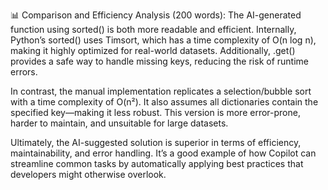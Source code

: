 📊 Comparison and Efficiency Analysis (200 words):
The AI-generated function using sorted() is both more readable and efficient. Internally, Python’s sorted() uses Timsort, which has a time complexity of O(n log n), making it highly optimized for real-world datasets. Additionally, .get() provides a safe way to handle missing keys, reducing the risk of runtime errors.

In contrast, the manual implementation replicates a selection/bubble sort with a time complexity of O(n²). It also assumes all dictionaries contain the specified key—making it less robust. This version is more error-prone, harder to maintain, and unsuitable for large datasets.

Ultimately, the AI-suggested solution is superior in terms of efficiency, maintainability, and error handling. It’s a good example of how Copilot can streamline common tasks by automatically applying best practices that developers might otherwise overlook.